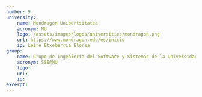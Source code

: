 ```yaml
---
number: 9
university:
    name: Mondragón Unibertsitatea
    acronym: MU
    logo: /assets/images/logos/universities/mondragon.png
    url: https://www.mondragon.edu/es/inicio
    ip: Leire Etxeberria Elorza
group: 
    name: Grupo de Ingeniería del Software y Sistemas de la Universidad de Mondragón
    acronym: SSE@MU
    logo:
    url: 
    ip: 
excerpt: 
---
```

